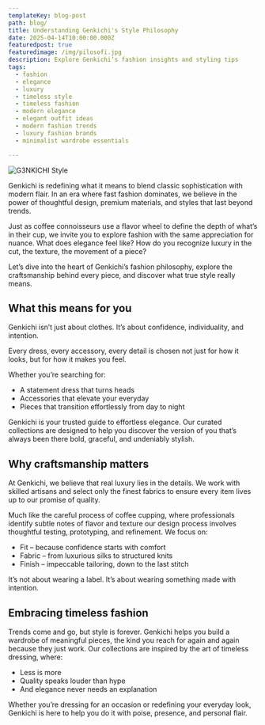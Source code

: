 ```yaml
---
templateKey: blog-post
path: blog/
title: Understanding Genkichi's Style Philosophy
date: 2025-04-14T10:00:00.000Z
featuredpost: true
featuredimage: /img/pilosofi.jpg
description: Explore Genkichi’s fashion insights and styling tips
tags:
  - fashion
  - elegance
  - luxury
  - timeless style
  - timeless fashion
  - modern elegance
  - elegant outfit ideas
  - modern fashion trends
  - luxury fashion brands
  - minimalist wardrobe essentials

---
```

![G3NKICHI Style](/img/pilosofi.jpg)

Genkichi is redefining what it means to blend classic sophistication with modern flair. In an era where fast fashion dominates, we believe in the power of thoughtful design, premium materials, and styles that last beyond trends.

Just as coffee connoisseurs use a flavor wheel to define the depth of what’s in their cup, we invite you to explore fashion with the same appreciation for nuance. What does elegance feel like? How do you recognize luxury in the cut, the texture, the movement of a piece?

Let’s dive into the heart of Genkichi’s fashion philosophy, explore the craftsmanship behind every piece, and discover what true style really means.

## What this means for you

Genkichi isn’t just about clothes. It’s about confidence, individuality, and intention. 

Every dress, every accessory, every detail is chosen not just for how it looks, but for how it makes you feel.

Whether you’re searching for:

* A statement dress that turns heads
* Accessories that elevate your everyday
* Pieces that transition effortlessly from day to night

Genkichi is your trusted guide to effortless elegance. Our curated collections are designed to help you discover the version of you that’s always been there bold, graceful, and undeniably stylish.

## Why craftsmanship matters

At Genkichi, we believe that real luxury lies in the details. We work with skilled artisans and select only the finest fabrics to ensure every item lives up to our promise of quality.

Much like the careful process of coffee cupping, where professionals identify subtle notes of flavor and texture our design process involves thoughtful testing, prototyping, and refinement. We focus on:

* Fit – because confidence starts with comfort
* Fabric – from luxurious silks to structured knits
* Finish – impeccable tailoring, down to the last stitch

It’s not about wearing a label. It’s about wearing something made with intention.

## Embracing timeless fashion

Trends come and go, but style is forever. Genkichi helps you build a wardrobe of meaningful pieces, the kind you reach for again and again because they just work. Our collections are inspired by the art of timeless dressing, where:

* Less is more
* Quality speaks louder than hype
* And elegance never needs an explanation

Whether you’re dressing for an occasion or redefining your everyday look, Genkichi is here to help you do it with poise, presence, and personal flair.